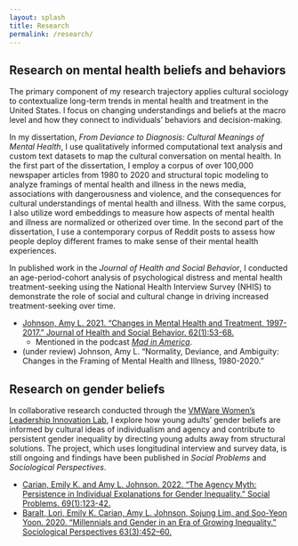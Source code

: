 ```yaml
---
layout: splash
title: Research
permalink: /research/
---
```


## Research on mental health beliefs and behaviors

The primary component of my research trajectory applies cultural sociology to contextualize long-term trends in mental health and treatment in the United States. I focus on changing understandings and beliefs at the macro level and how they connect to individuals’ behaviors and decision-making. 

In my dissertation, *From Deviance to Diagnosis: Cultural Meanings of Mental Health*, I use qualitatively informed computational text analysis and custom text datasets to map the cultural conversation on mental health. In the first part of the dissertation, I employ a corpus of over 100,000 newspaper articles from 1980 to 2020 and structural topic modeling to analyze framings of mental health and illness in the news media, associations with dangerousness and violence, and the consequences for cultural understandings of mental health and illness. With the same corpus, I also utilize word embeddings to measure how aspects of mental health and illness are normalized or otherized over time. In the second part of the dissertation, I use a contemporary corpus of Reddit posts to assess how people deploy different frames to make sense of their mental health experiences.

In published work in the *Journal of Health and Social Behavior*, I conducted an age-period-cohort analysis of psychological distress and mental health treatment-seeking using the National Health Interview Survey (NHIS) to demonstrate the role of social and cultural change in driving increased treatment-seeking over time. 

- [Johnson, Amy L. 2021. “Changes in Mental Health and Treatment, 1997-2017.” Journal of Health and Social Behavior. 62(1):53-68.](https://doi.org/10.1177/0022146520984136)
    - Mentioned in the podcast [*Mad in America*](https://www.madinamerica.com/2022/05/failings-mental-health-dangerous/).
- (under review) Johnson, Amy L. “Normality, Deviance, and Ambiguity: Changes in the Framing of Mental Health and Illness, 1980-2020.”

## Research on gender beliefs

In collaborative research conducted through the [VMWare Women’s Leadership Innovation Lab](https://womensleadership.stanford.edu/), I explore how young adults’ gender beliefs are informed by cultural ideas of individualism and agency and contribute to persistent gender inequality by directing young adults away from structural solutions. The project, which uses longitudinal interview and survey data, is still ongoing and findings have been published in *Social Problems* and *Sociological Perspectives*.

- [Carian, Emily K. and Amy L. Johnson. 2022. “The Agency Myth: Persistence in Individual Explanations for Gender Inequality.” Social Problems. 69(1):123-42.](https://doi.org/10.1093/socpro/spaa072)
- [Baralt, Lori, Emily K. Carian, Amy L. Johnson, Sojung Lim, and Soo-Yeon Yoon. 2020. “Millennials and Gender in an Era of Growing Inequality.” Sociological Perspectives 63(3):452–60.](https://href.li/?https://doi.org/10.1177/0731121420915870)

